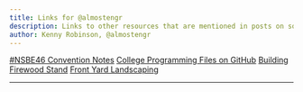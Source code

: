 ```yaml
---
title: Links for @almostengr
description: Links to other resources that are mentioned in posts on social media pages
author: Kenny Robinson, @almostengr
---
```


[#NSBE46 Convention Notes](https://almostengr.github.io/lifestyle/2020/2020-08-20-nsbe-46-engineering-the-revolution/)
[College Programming Files on GitHub](/blog/2020.08.16-college-programming-course-files-on-github)
[Building Firewood Stand](/blog/2020.08.08-build-firewood-stand)
[Front Yard Landscaping](/blog/2020.07.21-front-yard-landscaping)

---
